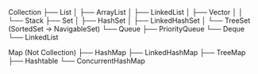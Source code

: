 Collection
 ├── List
 │    ├── ArrayList
 │    ├── LinkedList
 │    ├── Vector
 │    │    └── Stack
 ├── Set
 │    ├── HashSet
 │    ├── LinkedHashSet
 │    └── TreeSet (SortedSet → NavigableSet)
 └── Queue
      ├── PriorityQueue
      └── Deque
           └── LinkedList
           
Map (Not Collection)
 ├── HashMap
 ├── LinkedHashMap
 ├── TreeMap
 ├── Hashtable
 └── ConcurrentHashMap
